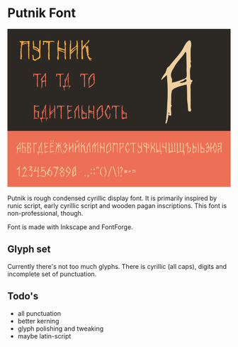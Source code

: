 # Putnik Font

![Font Preview](preview.png)

Putnik is rough condensed cyrillic display font. It is primarily inspired by runic script, early cyrillic script and wooden pagan inscriptions.
This font is non-professional, though.

Font is made with Inkscape and FontForge.

## Glyph set

Currently there's not too much glyphs. There is cyrillic (all caps), digits and incomplete set of punctuation.

## Todo's

- all punctuation
- better kerning
- glyph polishing and tweaking
- maybe latin-script
